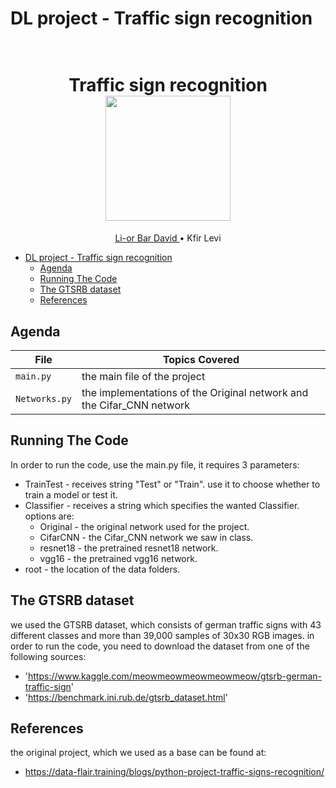 # DL project - Traffic sign recognition

<h1 align="center">
  <br>
Traffic sign recognition
  <br>
  <img src="https://github.com/lior88/DL_project/blob/SeparateMainAndNets/source/pic.png" height="200">
</h1>
  <p align="center">
    <a href="https://github.com/lior88">Li-or Bar David </a> •
    <a> Kfir Levi </a> 
  </p>

- [DL project - Traffic sign recognition](#dl-project---traffic-sign-recognition)
  * [Agenda](#agenda)
  * [Running The Code](#running-the-code)
  * [The GTSRB dataset](#the-gtsrb-dataset)
  * [References](#references)


## Agenda

|File       | Topics Covered |
|----------------|---------|
|`main.py`| the main file of the project |
|`Networks.py`| the implementations of the Original network and the Cifar_CNN network |


## Running The Code
In order to run the code, use the main.py file, it requires 3 parameters:
* TrainTest - receives string "Test" or "Train". use it to choose whether to train a model or test it.
* Classifier - receives a string which specifies the wanted Classifier. options are: 
  + Original - the original network used for the project.
  + CifarCNN - the Cifar_CNN network we saw in class.
  + resnet18 - the pretrained resnet18 network.
  + vgg16 - the pretrained vgg16 network.
* root - the location of the data folders.

## The GTSRB dataset
we used the GTSRB dataset, which consists of german traffic signs with 43 different classes and more than 39,000 samples of 30x30 RGB images.
in order to run the code, you need to download the dataset from one of the following sources:
  * 'https://www.kaggle.com/meowmeowmeowmeowmeow/gtsrb-german-traffic-sign'
  * 'https://benchmark.ini.rub.de/gtsrb_dataset.html'


## References
the original project, which we used as a base can be found at:
  * https://data-flair.training/blogs/python-project-traffic-signs-recognition/
